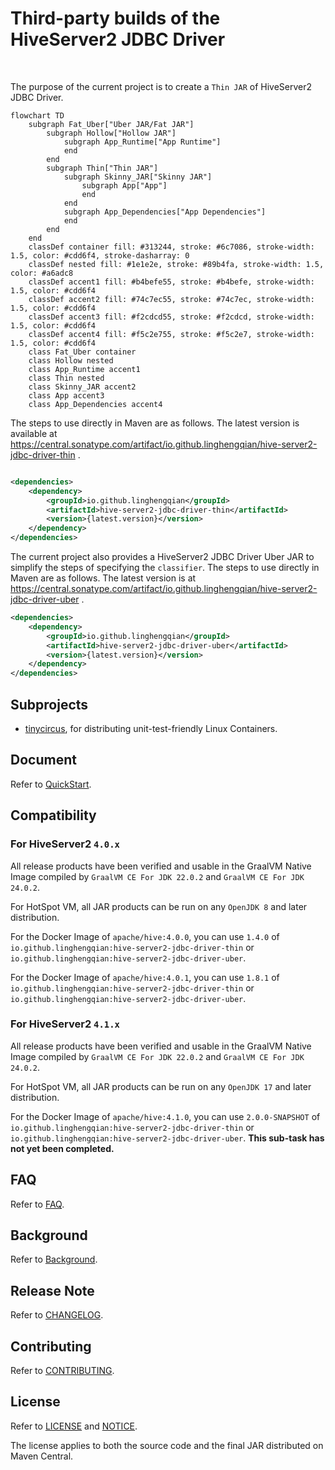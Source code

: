 # Third-party builds of the HiveServer2 JDBC Driver

<p>
    <a>
        <img src="https://img.shields.io/badge/HotSpot VM-OpenJDK 8+-green.svg"  alt="">
    </a>
    <a>
        <img src="https://img.shields.io/badge/GraalVM Native Image-GraalVM CE For JDK 22.0.2+-blue.svg"  alt="">
    </a>
</p>

The purpose of the current project is to create a `Thin JAR` of HiveServer2 JDBC Driver.

```mermaid
flowchart TD
    subgraph Fat_Uber["Uber JAR/Fat JAR"]
        subgraph Hollow["Hollow JAR"]
            subgraph App_Runtime["App Runtime"]
            end
        end
        subgraph Thin["Thin JAR"]
            subgraph Skinny_JAR["Skinny JAR"]
                subgraph App["App"]
                end
            end
            subgraph App_Dependencies["App Dependencies"]
            end
        end
    end
    classDef container fill: #313244, stroke: #6c7086, stroke-width: 1.5, color: #cdd6f4, stroke-dasharray: 0
    classDef nested fill: #1e1e2e, stroke: #89b4fa, stroke-width: 1.5, color: #a6adc8
    classDef accent1 fill: #b4befe55, stroke: #b4befe, stroke-width: 1.5, color: #cdd6f4
    classDef accent2 fill: #74c7ec55, stroke: #74c7ec, stroke-width: 1.5, color: #cdd6f4
    classDef accent3 fill: #f2cdcd55, stroke: #f2cdcd, stroke-width: 1.5, color: #cdd6f4
    classDef accent4 fill: #f5c2e755, stroke: #f5c2e7, stroke-width: 1.5, color: #cdd6f4
    class Fat_Uber container
    class Hollow nested
    class App_Runtime accent1
    class Thin nested
    class Skinny_JAR accent2
    class App accent3
    class App_Dependencies accent4
```

The steps to use directly in Maven are as follows.
The latest version is available
at https://central.sonatype.com/artifact/io.github.linghengqian/hive-server2-jdbc-driver-thin .

```xml

<dependencies>
    <dependency>
        <groupId>io.github.linghengqian</groupId>
        <artifactId>hive-server2-jdbc-driver-thin</artifactId>
        <version>{latest.version}</version>
    </dependency>
</dependencies>
```

The current project also provides a HiveServer2 JDBC Driver Uber JAR to simplify the steps of specifying the `classifier`.
The steps to use directly in Maven are as follows.
The latest version is at https://central.sonatype.com/artifact/io.github.linghengqian/hive-server2-jdbc-driver-uber .

```xml
<dependencies>
    <dependency>
        <groupId>io.github.linghengqian</groupId>
        <artifactId>hive-server2-jdbc-driver-uber</artifactId>
        <version>{latest.version}</version>
    </dependency>
</dependencies>
```

## Subprojects

- [tinycircus](subprojects/tinycircus/README.md), for distributing unit-test-friendly Linux Containers.

## Document

Refer to [QuickStart](subprojects/doc/QuickStart.md).

## Compatibility

### For HiveServer2 `4.0.x`

All release products have been verified and usable in the GraalVM Native Image compiled by `GraalVM CE For JDK 22.0.2` and `GraalVM CE For JDK 24.0.2`.

For HotSpot VM, all JAR products can be run on any `OpenJDK 8` and later distribution.

For the Docker Image of `apache/hive:4.0.0`, 
you can use `1.4.0` of `io.github.linghengqian:hive-server2-jdbc-driver-thin` or `io.github.linghengqian:hive-server2-jdbc-driver-uber`.

For the Docker Image of `apache/hive:4.0.1`, 
you can use `1.8.1` of `io.github.linghengqian:hive-server2-jdbc-driver-thin` or `io.github.linghengqian:hive-server2-jdbc-driver-uber`.

### For HiveServer2 `4.1.x`

All release products have been verified and usable in the GraalVM Native Image compiled by `GraalVM CE For JDK 22.0.2` and `GraalVM CE For JDK 24.0.2`.

For HotSpot VM, all JAR products can be run on any `OpenJDK 17` and later distribution.

For the Docker Image of `apache/hive:4.1.0`,
you can use `2.0.0-SNAPSHOT` of `io.github.linghengqian:hive-server2-jdbc-driver-thin` or `io.github.linghengqian:hive-server2-jdbc-driver-uber`.
**This sub-task has not yet been completed.**

## FAQ

Refer to [FAQ](subprojects/doc/FAQ.md).

## Background

Refer to [Background](subprojects/doc/Background.md).

## Release Note

Refer to [CHANGELOG](subprojects/doc/CHANGELOG.md).

## Contributing

Refer to [CONTRIBUTING](subprojects/doc/CONTRIBUTING.md).

## License

Refer to [LICENSE](./LICENSE) and [NOTICE](./NOTICE).

The license applies to both the source code and the final JAR distributed on Maven Central.
